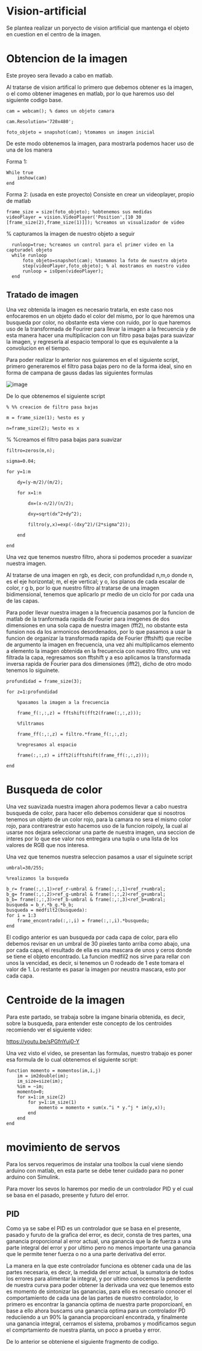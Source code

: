 # Vision-artificial

Se plantea realizar un poryecto de vision artificial que mantenga el objeto en cuestion en el centro de la imagen.

# Obtencion de la imagen
Este proyeo sera llevado a cabo en matlab.

Al tratarse de vision artifical lo primero que debemos obtener es la imagen, o el como obtener imagenes en matlab, por lo que haremos uso del siguiente codigo base.

    cam = webcam(); % damos un objeto camara

    cam.Resolution='720x480';

    foto_objeto = snapshot(cam); %tomamos un imagen inicial

De este modo obtenemos la imagen, para mostrarla podemos hacer uso de una de los manera

Forma 1:

    While true
        imshow(cam)
    end

Forma 2: (usada en este proyecto)
Consiste en crear un videoplayer, propio de matlab

    frame_size = size(foto_objeto); %obtenemos sus medidas
    videoPlayer = vision.VideoPlayer('Position',[10 30 [frame_size(2),frame_size(1)]]); %creamos un visualizador de video

% capturamos la imagen de nuestro objeto a seguir

      runloop=true; %creamos un control para el primer video en la capturadel objeto
      while runloop
          foto_objeto=snapshot(cam); %tomamos la foto de nuestro objeto
          step(videoPlayer,foto_objeto); % al mostramos en nuestro video
          runloop = isOpen(videoPlayer);
      end

## Tratado de imagen
Una vez obtenida la imagen es necesario tratarla, en este caso nos enfocaremos en un objeto dado el color del mismo, por lo que haremos una busqueda por color, no obstante esta viene con ruido, por lo que haremos uso de la transformada de Fourirer para llevar la imagen a la frecuencia y de esta manera hacer una multiplicacion con un filtro pasa bajas para suavizar la imagen, y regreserla al espacio temporal lo que es equivalente a la convolucion en el tiempo.

Para poder realizar lo anterior nos guiaremos en el el siguiente script, primero generaremos el filtro pasa bajas pero no de la forma ideal, sino en forma de campana de gauss dadas las siguientes formulas

![image](https://github.com/SebastianMartinez19/Vision-artificial/assets/106949729/7d8c3973-6905-4d61-b5e5-06124b84698a)

De lo que obtenemos el siguiente script

    % %% creacion de filtro pasa bajas

    m = frame_size(1); %esto es y

    n=frame_size(2); %esto es x

% %creamos el filtro pasa bajas para suavizar

    filtro=zeros(m,n);

    sigma=0.04;

    for y=1:m

        dy=(y-m/2)/(m/2);
        
        for x=1:n
        
            dx=(x-n/2)/(n/2);
            
            dxy=sqrt(dx^2+dy^2);
            
            filtro(y,x)=exp(-(dxy^2)/(2*sigma^2));
            
        end
        
    end

Una vez que tenemos nuestro filtro, ahora si podemos proceder a suavizar nuestra imagen.

Al tratarse de una imagen en rgb, es decir, con profundidad n,m,o donde n, es el eje horizontal; m, el eje vertical; y o, los planos de cada escalar de color, r g b, por lo que nuestro filtro al tratarse de una imagen bidimensional, tenemos que aplicarlo pr medio de un ciclo for por cada una de las capas.

Para poder llevar nuestra imagen a la frecuencia pasamos por la funcion de matlab de la tranformada rapida de Fourier para imegenes de dos dimensiones en una sola capa de nuestra imagen (fft2), no obstante esta funsion nos da los armonicos desordenados, por lo que pasamos a usar la funcion de organizar la transformada rapida de Fourier (fftshift) que recibe de argumento la imagen en frecuencia, una vez ahi multiplicamos elemento a elemento la imagen obtenida en la frecuencia con nuestro filtro, una vez filtrada la capa, regresamos son fftshift y a eso aplicamos la transformada inversa rapida de Fourier para dos dimensiones (ifft2), dicho de otro modo tenemos lo siguinete.


    profundidad = frame_size(3);

    for z=1:profundidad

        %pasamos la imagen a la frecuencia
        
        frame_f(:,:,z) = fftshift(fft2(frame(:,:,z)));
        
        %filtramos
        
        frame_ff(:,:,z) = filtro.*frame_f(:,:,z);
        
        %regresamos al espacio
        
        frame(:,:,z) = ifft2(ifftshift(frame_ff(:,:,z)));
        
    end
    
# Busqueda de color

Una vez suavizada nuestra imagen ahora podemos llevar a cabo nuestra busqueda de color, para hacer ello debemos considerar que si nosotros tenemos un objeto de un color rojo, para la camara no sera el mismo color rojo, para contrarestrar esto hacemos uso de la funcion roipoly, la cual al usarse nos dejara seleccionar una parte de nuestra imagen, una seccion de interes por lo que ese valor nos entregara una tupla o una lista de los valores de RGB que nos interesa.

Una vez que tenemos nuestra seleccion pasamos a usar el siguinete script

    umbral=30/255;

    %realizamos la busqueda
 
    b_r= frame(:,:,1)>ref_r-umbral & frame(:,:,1)<ref_r+umbral;
    b_g= frame(:,:,2)>ref_g-umbral & frame(:,:,2)<ref_g+umbral;
    b_b= frame(:,:,3)>ref_b-umbral & frame(:,:,3)<ref_b+umbral;
    busqueda = b_r.*b_g.*b_b;
    busqueda = medfilt2(busqueda):
    for i = 1:3
        frame_encontrado(:,:,i) = frame(:,:,i).*busqueda;
    end


El codigo anterior es uan busqueda por cada capa de color, para ello debemos revisar en un umbral de 30 pixeles tanto arriba como abajo, una por cada capa, el resultado de ella es una mascara de unos y ceros donde se tiene el objeto encontrado. La funcion medfil2 nos sirve para rellar con unos la vencidad, es decir, si tenemos un 0 rodeado de 1 este tomara el valor de 1. Lo restante es pasar la imagen por neustra mascara, esto por cada capa.

# Centroide de la imagen

Para este partado, se trabaja sobre la imgane binaria obtenida, es decir, sobre la busqueda, para entender este concepto de los centroides recomiendo ver el siguiente video:

https://youtu.be/sPGfnYuj0-Y

Una vez visto el video, se presentan las formulas, nuestro trabajo es poner esa formula de lo cual obtenemos el siguiente script:

    function momento = momentos(im,i,j)
        im = im2double(im);
        im_size=size(im);
        %im = ~im;
        momento=0;
        for x=1:im_size(2)
            for y=1:im_size(1)
                momento = momento + sum(x.^i * y.^j * im(y,x));
            end
        end
    end

# movimiento de servos
Para los servos requerimos de instalar una toolbox la cual viene siendo arduino con matlab, en esta parte se debe tener cuidado para no poner arduino con Simulink.

Para mover los sevos lo haremos por medio de un controlador PID y el cual se basa en el pasado, presente y futuro del error.

## PID

Como ya se sabe el PID es un controlador que se basa en el presente, pasado y furuto de la grafica del error, es decir, consta de tres partes, una ganancia proporcional al error actual, una ganancia que la de fuerza a una parte integral del error y por ultimo pero no menos importante una ganancia que le permite tener fuerza o no a una parte derivativa del error.

La manera en la que este controlador funciona es obtener cada una de las partes necesaria, es decir, la medida del error actual, la sumatoria de todos los errores para alimentar la integral, y por ultimo conocemos la pendiente de nuestra curva para poder obtener la derivada una vez que tenemos esto es momento de sintonizar las ganancias, para ello es necesario conocer el comportamiento de cada una de las partes de nuestro controlador, lo primero es encontrar la ganancia optima de nuestra parte proporcioanl, en base a ello ahora buscams una ganancia optima para un controlador PD reduciiendo a un 90% la ganancia proporcioanl encontrada, y finalmente una ganancia integral, cerramos el sistema, probamos y modificamos segun el comprtamiento de nuestra planta, un poco a prueba y error.

De lo anterior se obteniene el siguiente fragmento de codigo.


